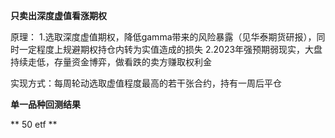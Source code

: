 ******只卖出深度虚值看涨期权******

原理：
1.选取深度虚值期权，降低gamma带来的风险暴露（见华泰期货研报），同时一定程度上规避期权持仓内转为实值造成的损失
2.2023年强预期弱现实，大盘持续走低，存量资金博弈，做看跌的卖方赚取权利金

实现方式：每周轮动选取虚值程度最高的若干张合约，持有一周后平仓

**单一品种回测结果**

** 50 etf **
